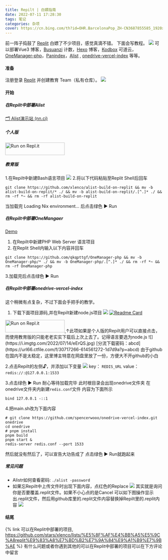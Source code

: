 ```yaml
---
title: Repilt | 白嫖指南
date: 2022-07-11 17:28:30
tags: 笔记
categories: 杂项
cover: https://cn.bing.com/th?id=OHR.BarcelonaPop_ZH-CN3687855585_1920x1080.jpg&rf=LaDigue_1920x1080.jpg
---
```


前一阵子捣鼓了 [Replit](https://replit.com/)
白嫖了不少项目，感觉真滴不错。
下面会写教程。
![](https://ik.imagekit.io/nicexl/text/26604.webp)
可以部署Vue3 博客，[Busuanzi](http://busuanzi.ibruce.info/) 计数，[Hexo](https://hexo.io/) 博客，[Kodbox](https://kodcloud.com/) 可道云，[OneManager-php](https://github.com/qkqpttgf/OneManager-php)，[Panindex](https://libsgh.github.io/PanIndex)，[Alist](https://alist-doc.nn.ci/) , [onedrive-vercel-index](https://github.com/spencerwooo/onedrive-vercel-index) 等等。

#### 准备

注册登录 [Replit](https://replit.com/) 并创建教育 Team（私有仓库）。
![](https://ik.imagekit.io/nicexl/text/replit.com.jpeg?ik-sdk-version=javascript-1.4.3&updatedAt=1657535838371)

#### 开始

##### 在Repilt中部署Alist

[🗂️ Alist演示站 (nn.ci)](https://alist.nn.ci/)

##### 个人版

<a href="https://repl.it/github/xlenco/alist-build-on-replit">
<img alt="Run on Repl.it" src="https://repl.it/badge/github/xilej/alist-build-on-replit" style="height: 40px; width: 190px;" />
</a>

##### 教育版

1.在Repilt中新建Bash语言项目
![](https://ik.imagekit.io/nicexl/text/343779.webp?ik-sdk-version=javascript-1.4.3&updatedAt=1657536161860)
2.将以下代码粘贴至Replit Shell后回车

```
git clone https://github.com/xlenco/alist-build-on-replit && mv -b alist-build-on-replit/* ./ && mv -b alist-build-on-replit/.[^.]* ./ && rm -rf *~ && rm -rf alist-build-on-replit
```

当加载完 Loading Nix environment... 后点击绿色 ▶ Run

##### 在Repilt中部署OneMangaer

[Demo ](https://onemanager.qkqpttgf.repl.co/)

1. 在Repilt中新建PHP Web Server 语言项目
2. 在Replit Shell内输入以下内容并回车

`git clone https://github.com/qkqpttgf/OneManager-php && mv -b OneManager-php/* ./ && mv -b OneManager-php/.[^.]* ./ && rm -rf *~ && rm -rf OneManager-php`

3.加载完后点击绿色 ▶ Run

##### 在Repilt中部署onedrive-vercel-index

这个稍微有点复杂，不过下面会手把手的教学。

1. 下载下面项目源码,并在Repilt新建node.js项目
   ![](https://i.imgtg.com/2022/07/14/eEeAa.jpg)
   [![Readme Card](https://github-readme-stats.vercel.app/api/pin/?username=xlenco&repo=onedrive-vercel-index-replit&theme=vue)](https://github.com/xlenco/onedrive-vercel-index-replit)
   
   <a href="https://repl.it/github/xlenco/onedrive-vercel-index-replit">

<img alt="Run on Repl.it" src="https://repl.it/badge/github/xlenco/onedrive-vercel-index-replit" style="height: 40px; width: 190px;" />
</a>
↑此项如果是个人版的Repilt用户可以直接点击，而使用教育版的只能老老实实下载后上次上去了。记得语言要选为node.js
![](https://i.imgtg.com/2022/07/14/eErQS.jpg)
[分流下载密码：abcd](https://url66.ctfile.com/f/30717266-614561272-1d7d9a?p=abcd)
由于github在国内不是太稳定，这里博主特意在网盘里放了一份，方便大不开github的小白

2.点击Repilt的左侧🔓，并添加以下变量
![](https://i.imgtg.com/2022/07/14/eEACN.jpg)
key：
`REDIS_URL`
value：
`redis://:@127.0.0.1:1533`

3.点击绿色 ▶ Run
耐心等待加载完毕
此时根目录会出现onedrive文件夹
在onedrive文件夹内新建`redis.conf`文件
内容为下面所示

```
bind 127.0.0.1 -::1
```

4.把main.sh改为下面内容

```
# git clone https://github.com/spencerwooo/onedrive-vercel-index.git onedrive
cd onedrive
# pnpm install
pnpm build
pnpm start &
redis-server redis.conf --port 1533
```

然后就没有然后了，可以宣告大功告成了
点击绿色 ▶ Run就跑起来

##### 常见问题

* Alistr如何查看密码:  `./alist -password`
* 如果忘Repilt中上传文件时出现下面内容，点红色的Replace
  ![](https://i.imgtg.com/2022/07/14/eEZiC.jpg)
  其实就是询问你是否要覆盖.replit文件。如果不小心点的是Cancel
  可以如下图操作显示出.replit文件，然后用github库里的.replit文件内容替换掉Repilt里的.replit内容
  ![](https://i.imgtg.com/2022/07/14/eEtAp.jpg)


#### 结尾

{% link 可以在Replit中部署的项目, https://github.com/stars/xlenco/lists/%E5%8F%AF%E4%BB%A5%E5%9C%A8replit%E9%83%A8%E7%BD%B2%E7%9A%84%E9%A1%B9%E7%9B%AE %}
有什么问题或者你遇到其他的可以在Replit中部署的项目可以在下方评论中留言

